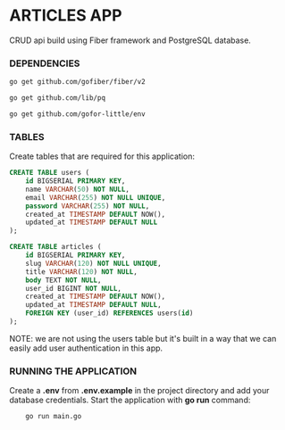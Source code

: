 # ARTICLES APP

CRUD api build using Fiber framework and PostgreSQL database.

### DEPENDENCIES

```bash
go get github.com/gofiber/fiber/v2
```

```bash
go get github.com/lib/pq
```

```bash
go get github.com/gofor-little/env
```

### TABLES

Create tables that are required for this application:

```sql
CREATE TABLE users (
    id BIGSERIAL PRIMARY KEY,
    name VARCHAR(50) NOT NULL,
    email VARCHAR(255) NOT NULL UNIQUE,
    password VARCHAR(255) NOT NULL,
    created_at TIMESTAMP DEFAULT NOW(),
    updated_at TIMESTAMP DEFAULT NULL
);
```

```sql
CREATE TABLE articles (
    id BIGSERIAL PRIMARY KEY,
    slug VARCHAR(120) NOT NULL UNIQUE,
    title VARCHAR(120) NOT NULL,
    body TEXT NOT NULL,
    user_id BIGINT NOT NULL,
    created_at TIMESTAMP DEFAULT NOW(),
    updated_at TIMESTAMP DEFAULT NULL,
    FOREIGN KEY (user_id) REFERENCES users(id)
);
```

NOTE: we are not using the users table but it's built in a way that we can easily add user authentication in this app.

### RUNNING THE APPLICATION

Create a **.env** from **.env.example** in the project directory and add your database credentials.
Start the application with **go run** command:

```bash
    go run main.go
```
